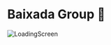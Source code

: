 # Baixada Group 🍹
![LoadingScreen](https://github.com/user-attachments/assets/fbcfa25c-a889-4323-866d-7dd01751d112)
